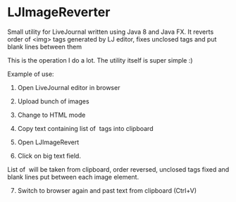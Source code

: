 # LJImageReverter
Small utility for LiveJournal written using Java 8 and Java FX. 
It reverts order of &lt;img> tags generated by LJ editor, fixes unclosed tags and put blank lines between them

This is the operation I do a lot. 
The utility itself is super simple :)

Example of use:
1) Open LiveJournal editor in browser

2) Upload bunch of images

3) Change to HTML mode

4) Copy text containing list of <img> tags into clipboard

5) Open LJImageRevert

6) Click on big text field.


List of <img> will be taken from clipboard, order reversed, unclosed tags fixed and blank lines put between each image element.

7) Switch to browser again and past text from clipboard (Ctrl+V)
